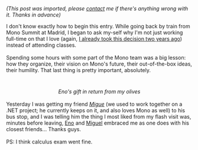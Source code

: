 *(This post was imported, please [contact](#/contact) me if there's anything wrong with it. Thanks in advance)*

I don't know exactly how to begin this entry. While going back by train from Mono Summit at Madrid, I began to ask my-self why I'm not just working full-time on that I love (again, <a href="http://www.youcannoteatbits.org/Blog/Archives/2006-April.html#Wednesday%2c+April+26%2c+2006">I already took this decision two years ago</a>) instead of attending classes.<br /><br />Spending some hours with some part of the Mono team was a big lesson: how they organize, their vision on Mono's future, their out-of-the-box ideas, their humility. That last thing is pretty important, absolutely.<br /><br /><div style="text-align: center;"><a onblur="try {parent.deselectBloggerImageGracefully();} catch(e) {}" href="http://bp3.blogger.com/_z2FqY6j3nZs/R1F1PTP3lgI/AAAAAAAAA3I/uWtcnTiFub4/s1600-R/Rupert.jpg"><img style="margin: 0px auto 10px; display: block; text-align: center; cursor: pointer;" src="http://bp3.blogger.com/_z2FqY6j3nZs/R1F1PTP3lgI/AAAAAAAAA3I/U767eUdS5mg/s400/Rupert.jpg" alt="" id="BLOGGER_PHOTO_ID_5139017555531765250" border="0" /></a><span style="font-style: italic;">Eno's gift in return from my olives</span></div><br />Yesterday I was getting my friend <a href="http://projects.ilikecoffee.net/sharpknocking/"><span style="font-style: italic;">Migue</span></a> (we used to work together on a .NET project; he currently keeps on it, and also loves Mono as well) to his bus stop, and I was telling him the thing I most liked from my flash visit was, minutes before leaving, <a href="http://veritas-vos-liberabit.com/lb/">Eno</a> and <a href="http://tirania.org/">Miguel</a> embraced me as one does with his closest friends... Thanks guys.<br /><br />PS: I think calculus exam went fine.